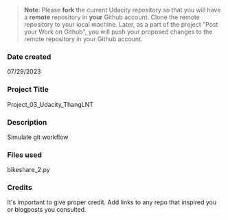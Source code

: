 >**Note**: Please **fork** the current Udacity repository so that you will have a **remote** repository in **your** Github account. Clone the remote repository to your local machine. Later, as a part of the project "Post your Work on Github", you will push your proposed changes to the remote repository in your Github account.

### Date created
07/29/2023

### Project Title
Project_03_Udacity_ThangLNT

### Description
Simulate git workflow 

### Files used
bikeshare_2.py

### Credits
It's important to give proper credit. Add links to any repo that inspired you or blogposts you consulted.

